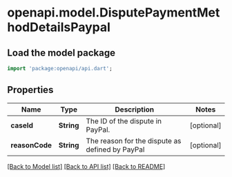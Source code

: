 # openapi.model.DisputePaymentMethodDetailsPaypal

## Load the model package
```dart
import 'package:openapi/api.dart';
```

## Properties
Name | Type | Description | Notes
------------ | ------------- | ------------- | -------------
**caseId** | **String** | The ID of the dispute in PayPal. | [optional] 
**reasonCode** | **String** | The reason for the dispute as defined by PayPal | [optional] 

[[Back to Model list]](../README.md#documentation-for-models) [[Back to API list]](../README.md#documentation-for-api-endpoints) [[Back to README]](../README.md)


